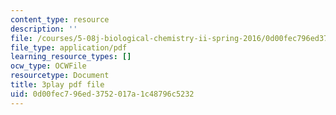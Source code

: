```yaml
---
content_type: resource
description: ''
file: /courses/5-08j-biological-chemistry-ii-spring-2016/0d00fec796ed3752017a1c48796c5232_zLJZY6VOO6w.pdf
file_type: application/pdf
learning_resource_types: []
ocw_type: OCWFile
resourcetype: Document
title: 3play pdf file
uid: 0d00fec7-96ed-3752-017a-1c48796c5232
---
```

